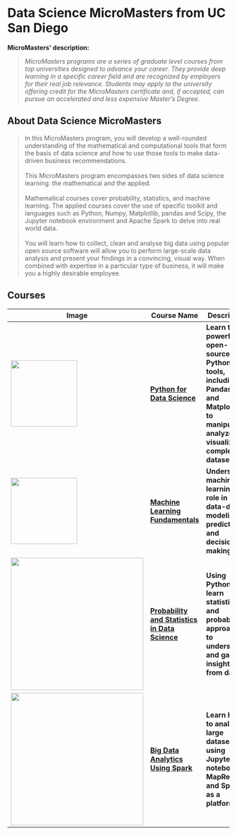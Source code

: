 # Data Science MicroMasters from UC San Diego

**MicroMasters' description:**
>*MicroMasters programs are a series of graduate level courses from top universities designed to advance your career. They provide deep learning in a specific career field and are recognized by employers for their real job relevance. Students may apply to the university offering credit for the MicroMasters certificate and, if accepted, can pursue an accelerated and less expensive Master’s Degree.*


## About Data Science MicroMasters

>In this MicroMasters program, you will develop a well-rounded understanding of the mathematical and computational tools that form the basis of data science and how to use those tools to make data-driven business recommendations. <br><br>
This MicroMasters program encompasses two sides of data science learning: the mathematical and the applied. <br><br>
Mathematical courses cover probability, statistics, and machine learning. The applied courses cover the use of specific toolkit and languages such as Python, Numpy, Matplotlib, pandas and Scipy, the Jupyter notebook environment and Apache Spark to delve into real world data.<br><br>
You will learn how to collect, clean and analyse big data using popular open source software will allow you to perform large-scale data analysis and present your findings in a convincing, visual way. When combined with expertise in a particular type of business, it will make you a highly desirable employee.

## Courses

|Image|Course Name|Description|
|----------------|-------------------------------|-----------------------------|
|<img src="https://prod-discovery.edx-cdn.org/media/course/image/b3c02aea-cbf6-4fc4-a730-0433860e2a35-5292db61e0c2.small.jpg" width=150>|**[Python for Data Science](https://www.edx.org/course/python-for-data-science)**|**Learn to use powerful, open-source, Python tools, including Pandas, Git and Matplotlib, to manipulate, analyze and visualize complex datasets.**|
|<img src="https://prod-discovery.edx-cdn.org/media/course/image/ac499cd6-a3ac-4a5f-a307-bb28ea318de1.small.jpg" width=150> <br>|**[Machine Learning Fundamentals](https://www.edx.org/course/machine-learning-fundamentals-uc-san-diegox-dse220x)**|**Understand machine learning’s role in data-driven modeling, prediction, and decision-making.**|
|<img src="https://prod-discovery.edx-cdn.org/media/course/image/2102f79d-9a44-41e9-9d92-884bec46dc65-962738644f9d.small.jpg" width=300>|**[Probability and Statistics in Data Science](https://www.edx.org/course/statistics-and-probability-in-data-science-using-python)**|**Using Python, learn statistical and probabilistic approaches to understand and gain insights from data.**|
|<img src="https://prod-discovery.edx-cdn.org/media/course/image/21be6203-b140-422c-9233-a1dc278d7266-0d68db3af9a4.small.jpg" width=300>|**[Big Data Analytics Using Spark](https://www.edx.org/course/big-data-analytics-using-spark-uc-san-diegox-dse230x)**|**Learn how to analyze large datasets using Jupyter notebooks, MapReduce and Spark as a platform.**|
